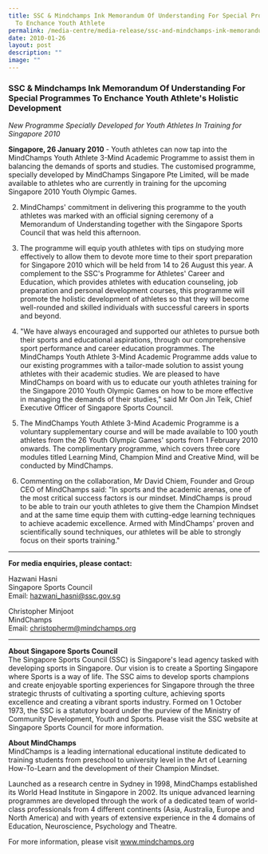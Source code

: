 ```yaml
---
title: SSC & Mindchamps Ink Memorandum Of Understanding For Special Programmes
  To Enchance Youth Athlete
permalink: /media-centre/media-release/ssc-and-mindchamps-ink-memorandum-of-understanding-for-special-prog/
date: 2010-01-26
layout: post
description: ""
image: ""
---
```

### **SSC & Mindchamps Ink Memorandum Of Understanding For Special Programmes To Enchance Youth Athlete's Holistic Development**

_New Programme Specially Developed for Youth Athletes In Training for Singapore 2010_

**Singapore, 26 January 2010** - Youth athletes can now tap into the MindChamps Youth Athlete 3-Mind Academic Programme to assist them in balancing the demands of sports and studies. The customised programme, specially developed by MindChamps Singapore Pte Limited, will be made available to athletes who are currently in training for the upcoming Singapore 2010 Youth Olympic Games.

2. MindChamps' commitment in delivering this programme to the youth athletes was marked with an official signing ceremony of a Memorandum of Understanding together with the Singapore Sports Council that was held this afternoon.

3. The programme will equip youth athletes with tips on studying more effectively to allow them to devote more time to their sport preparation for Singapore 2010 which will be held from 14 to 26 August this year. A complement to the SSC's Programme for Athletes' Career and Education, which provides athletes with education counseling, job preparation and personal development courses, this programme will promote the holistic development of athletes so that they will become well-rounded and skilled individuals with successful careers in sports and beyond.

4. "We have always encouraged and supported our athletes to pursue both their sports and educational aspirations, through our comprehensive sport performance and career education programmes. The MindChamps Youth Athlete 3-Mind Academic Programme adds value to our existing programmes with a tailor-made solution to assist young athletes with their academic studies. We are pleased to have MindChamps on board with us to educate our youth athletes training for the Singapore 2010 Youth Olympic Games on how to be more effective in managing the demands of their studies," said Mr Oon Jin Teik, Chief Executive Officer of Singapore Sports Council.

5. The MindChamps Youth Athlete 3-Mind Academic Programme is a voluntary supplementary course and will be made available to 100 youth athletes from the 26 Youth Olympic Games' sports from 1 February 2010 onwards. The complimentary programme, which covers three core modules titled Learning Mind, Champion Mind and Creative Mind, will be conducted by MindChamps.

6. Commenting on the collaboration, Mr David Chiem, Founder and Group CEO of MindChamps said: "In sports and the academic arenas, one of the most critical success factors is our mindset. MindChamps is proud to be able to train our youth athletes to give them the Champion Mindset and at the same time equip them with cutting-edge learning techniques to achieve academic excellence. Armed with MindChamps' proven and scientifically sound techniques, our athletes will be able to strongly focus on their sports training."

---

**For media enquiries, please contact:**
<br>

Hazwani Hasni
<br>
Singapore Sports Council
<br>
Email: [hazwani_hasni@ssc.gov.sg](mailto:hazwani_hasni@ssc.gov.sg)

Christopher Minjoot
<br>
MindChamps
<br>
Email: [christopherm@mindchamps.org](mailto:christopherm@mindchamps.org)

---

**About Singapore Sports Council**<br>
The Singapore Sports Council (SSC) is Singapore's lead agency tasked with developing sports in Singapore. Our vision is to create a Sporting Singapore where Sports is a way of life. The SSC aims to develop sports champions and create enjoyable sporting experiences for Singapore through the three strategic thrusts of cultivating a sporting culture, achieving sports excellence and creating a vibrant sports industry. Formed on 1 October 1973, the SSC is a statutory board under the purview of the Ministry of Community Development, Youth and Sports. Please visit the SSC website at Singapore Sports Council for more information.

**About MindChamps**
<br>
MindChamps is a leading international educational institute dedicated to training students from preschool to university level in the Art of Learning How-To-Learn and the development of their Champion Mindset.

Launched as a research centre in Sydney in 1998, MindChamps established its World Head Institute in Singapore in 2002. Its unique advanced learning programmes are developed through the work of a dedicated team of world-class professionals from 4 different continents (Asia, Australia, Europe and North America) and with years of extensive experience in the 4 domains of Education, Neuroscience, Psychology and Theatre.

For more information, please visit www.mindchamps.org
